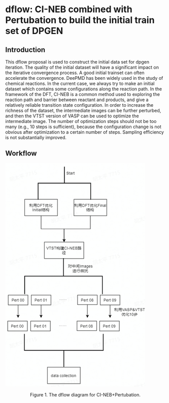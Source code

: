 # dflow: CI-NEB combined with Pertubation to build the initial train set of DPGEN

## Introduction
This dflow proposal is used to construct the initial data set for dpgen iteration. The quality of the initial dataset will have a significant impact on the iterative convergence process. A good initial trainset can often accelerate the convergence. DeePMD has been widely used in the study of chemical reactions. In the current case, we always try to make an initial dataset which contains some configurations along the reaction path. In the framework of the DFT, CI-NEB is a common method used to exploring the reaction path and barrier between reactant and products, and give a relatively reliable transition state configuration. In order to increase the richness of the dataset, the intermediate images can be further perturbed, and then the VTST version of VASP can be used to optimize the intermediate image. The number of optimization steps should not be too many (e.g., 10 steps is sufficient), because the configuration change is not obvious after optimization to a certain number of steps. Sampling efficiency is not substantially improved.

## Workflow
![alt 文字](./workflow_CINEB_Pertubation.png)
<center> Figure 1. The dflow diagram for CI-NEB+Pertubation.</center>



